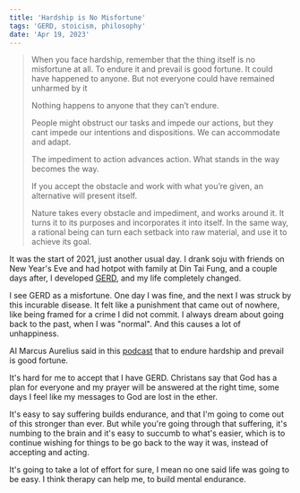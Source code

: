 ```yaml
---
title: 'Hardship is No Misfortune'
tags: 'GERD, stoicism, philosophy'
date: 'Apr 19, 2023'
---
```


> When you face hardship, remember that the thing itself is no misfortune at all. To endure it and prevail is good fortune. It could have happened to anyone. But not everyone could have remained unharmed by it
>
> Nothing happens to anyone that they can’t endure.
>
> People might obstruct our tasks and impede our actions, but they cant impede our intentions and dispositions. We can accommodate and adapt.
>
> The impediment to action advances action. What stands in the way becomes the way.
>
> If you accept the obstacle and work with what you’re given, an alternative will present itself.
>
> Nature takes every obstacle and impediment, and works around it. It turns it to its purposes and incorporates it into itself. In the same way, a rational being can turn each setback into raw material, and use it to achieve its goal.

It was the start of 2021, just another usual day. I drank soju with friends on New Year's Eve and had hotpot with family at Din Tai Fung, and a couple days after, I developed [GERD](https://en.wikipedia.org/wiki/Gastroesophageal_reflux_disease?useskin=vector), and my life completely changed.

I see GERD as a misfortune. One day I was fine, and the next I was struck by this incurable disease. It felt like a punishment that came out of nowhere, like being framed for a crime I did not commit. I always dream about going back to the past, when I was "normal". And this causes a lot of unhappiness.

AI Marcus Aurelius said in this [podcast](https://dkbshow.substack.com/p/marcus-aurelius-podcast-interview) that to endure hardship and prevail is good fortune.

It's hard for me to accept that I have GERD. Christans say that God has a plan for everyone and my prayer will be answered at the right time, some days I feel like my messages to God are lost in the ether.

It's easy to say suffering builds endurance, and that I'm going to come out of this stronger than ever. But while you're going through that suffering, it's numbing to the brain and it's easy to succumb to what's easier, which is to continue wishing for things to be go back to the way it was, instead of accepting and acting.

It's going to take a lot of effort for sure, I mean no one said life was going to be easy. I think therapy can help me, to build mental endurance.
